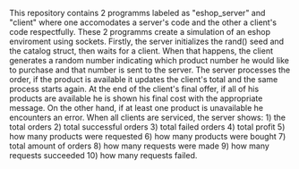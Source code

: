 This repository contains 2 programms labeled as "eshop_server" and "client" where one accomodates a server's code and the other a client's code respectfully. These 2 programms create a simulation of an eshop enviroment using sockets. Firstly, the server initializes the rand() seed and the catalog struct, then waits for a client. When that happens, the client generates a random number indicating which product number he would like to purchase and that number is sent to the server. The server processes the order, if the product is available it updates the client's total and the same process starts again. At the end of the client's final offer, if all of his products are available he is shown his final cost with the appropriate message. On the other hand, if at least one product is unavailable he encounters an error. When all clients are serviced, the server shows: 1) the total orders 2) total successful orders 3) total failed orders 4) total profit 5) how many products were requested 6) how many products were bought 7) total amount of orders 8) how many requests were made 9) how many requests succeeded 10) how many requests failed.
